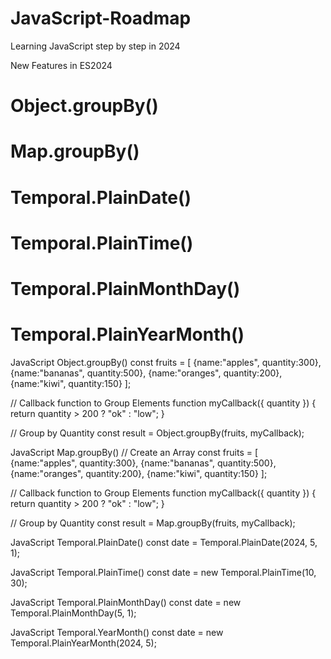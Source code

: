 # JavaScript-Roadmap
Learning JavaScript step by step in 2024

New Features in ES2024

# Object.groupBy()
# Map.groupBy()
# Temporal.PlainDate()
# Temporal.PlainTime()
# Temporal.PlainMonthDay()
# Temporal.PlainYearMonth()

JavaScript Object.groupBy()
const fruits = [
  {name:"apples", quantity:300},
  {name:"bananas", quantity:500},
  {name:"oranges", quantity:200},
  {name:"kiwi", quantity:150}
];

// Callback function to Group Elements
function myCallback({ quantity }) {
  return quantity > 200 ? "ok" : "low";
}

// Group by Quantity
const result = Object.groupBy(fruits, myCallback);


JavaScript Map.groupBy()
// Create an Array
const fruits = [
  {name:"apples", quantity:300},
  {name:"bananas", quantity:500},
  {name:"oranges", quantity:200},
  {name:"kiwi", quantity:150}
];

// Callback function to Group Elements
function myCallback({ quantity }) {
  return quantity > 200 ? "ok" : "low";
}

// Group by Quantity
const result = Map.groupBy(fruits, myCallback);

JavaScript Temporal.PlainDate()
const date = Temporal.PlainDate(2024, 5, 1);

JavaScript Temporal.PlainTime()
const date = new Temporal.PlainTime(10, 30);

JavaScript Temporal.PlainMonthDay()
const date = new Temporal.PlainMonthDay(5, 1);

JavaScript Temporal.YearMonth()
const date = new Temporal.PlainYearMonth(2024, 5);




